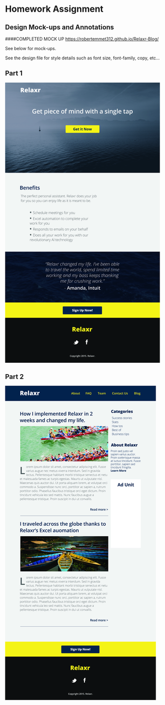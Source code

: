 # Homework Assignment

## Design Mock-ups and Annotations

####COMPLETED MOCK UP https://robertemmet312.github.io/Relaxr-Blog/ 


See below for mock-ups.

See the design file for style details such as font size, font-family, copy, etc...

## Part 1

![part1](relaxr_landing.jpg)

## Part 2

![part1](relaxr_blog.jpg)
